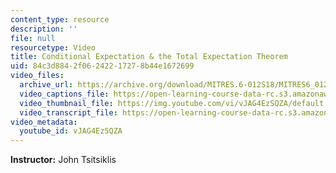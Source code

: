 ```yaml
---
content_type: resource
description: ''
file: null
resourcetype: Video
title: Conditional Expectation & the Total Expectation Theorem
uid: 84c3d884-2f06-2422-1727-8b44e1672699
video_files:
  archive_url: https://archive.org/download/MITRES.6-012S18/MITRES6_012S18_L07-03_300k.mp4
  video_captions_file: https://open-learning-course-data-rc.s3.amazonaws.com/res-6-012-introduction-to-probability-spring-2018/3395c67aeac0579885f10366ba32844e_vJAG4EzSQZA.vtt
  video_thumbnail_file: https://img.youtube.com/vi/vJAG4EzSQZA/default.jpg
  video_transcript_file: https://open-learning-course-data-rc.s3.amazonaws.com/res-6-012-introduction-to-probability-spring-2018/e388ebb33145cb06b7dd5b5ffad98a38_vJAG4EzSQZA.pdf
video_metadata:
  youtube_id: vJAG4EzSQZA
---
```


**Instructor:** John Tsitsiklis